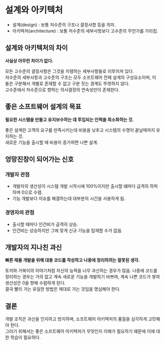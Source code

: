 # 설계와 아키텍처

* 설계(design) : 보통 저수준의 구조나 결정사항 등을 의미.
* 아키텍처(architecture) : 보통 저수준의 세부사항보다 고수준의 무언가를 가리킴.

## 설계와 아키텍처의 차이

**사실상 아무런 차이가 없다.**

모든 고수준의 결정사항은 그것을 지탱하는 세부사항들로 이루어져 있다.<br/>
저수준의 세부사항과 고수준의 구조는 모두 소프트웨어 전체 설계의 구성요소이며, 이 둘은 구분해서 개별로 존재할 수 없고 구분 짓는 경계도 뚜렷하지 않다.<br/>
고수준에서 저수준으로 향하는 의사결정의 연속성만이 존재한다.

## 좋은 소프트웨어 설계의 목표

**필요한 시스템을 만들고 유지보수하는 데 투입되는 인력을 최소화하는 것.**

좋은 설계란 고객의 요구를 만족시키는데 비용을 낮추고 시스템의 수명이 끝날때까지 유지하는 것.<br/>
새로운 기능을 출시할 때 비용이 증가하면 나쁜 설계.

## 엉망진창이 되어가는 신호

### 개발자 관점

* 개발자의 생산성이 시스템 개발 시작시에 100%이지만 출시할 떄마다 급격히 하락하며 0으로 수렴.
* 기능 개발보다 이슈를 해결하는데 대부분의 시간을 사용하게 됨.

### 경영자의 관점

* 출시할 때마다 인건비가 급격히 상승.
* 인건비는 상승하지만 그에 맞게 신규 기능을 탑재할 수가 없음.

## 개발자의 지나친 과신

**빠른 제품 개발을 위해 대충 코드를 작성하고 나중에 정리하려는 잘못된 생각.**

토끼와 거북이의 이야기처럼 자신의 능력을 너무 과신하는 경우가 많음. 나중에 코드를 정리하는 경우는 거의 없고 계속 새로운 기능을 개발하기 바쁘며, 계속 나쁜 코드가 쌓여 생산성은 0을 향해 수렴하게 된다.<br/>
결국 빨리 가는 유일한 방법은 제대로 가는 것임을 명심해야 한다.

## 결론

개발 조직은 과신을 인지하고 방지하며, 소프트웨어 아키텍처의 품질을 심각하게 고민해야 한다.<br/>
그러기 위해서는 좋은 소프트웨어 아키텍처가 무엇인지 이해가 필요하기 떄문에 이에 대한 학습이 필요하다.













